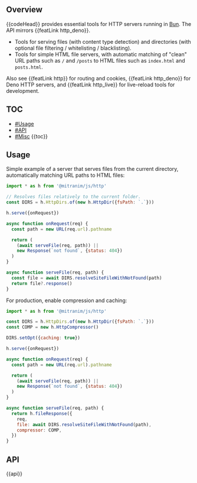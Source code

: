 ## Overview

{{codeHead}} provides essential tools for HTTP servers running in [Bun](https://bun.com). The API mirrors {{featLink http_deno}}.

* Tools for serving files (with content type detection) and directories (with optional file filtering / whitelisting / blacklisting).
* Tools for simple HTML file servers, with automatic matching of "clean" URL paths such as `/` and `/posts` to HTML files such as `index.html` and `posts.html`.

Also see {{featLink http}} for routing and cookies, {{featLink http_deno}} for Deno HTTP servers, and {{featLink http_live}} for live-reload tools for development.

## TOC

* [#Usage](#usage)
* [#API](#api)
* [#Misc](#misc)
{{toc}}

## Usage

Simple example of a server that serves files from the current directory, automatically matching URL paths to HTML files:

```js
import * as h from '@mitranim/js/http'

// Resolves files relatively to the current folder.
const DIRS = h.HttpDirs.of(new h.HttpDir({fsPath: `.`}))

h.serve({onRequest})

async function onRequest(req) {
  const path = new URL(req.url).pathname

  return (
    (await serveFile(req, path)) ||
    new Response(`not found`, {status: 404})
  )
}

async function serveFile(req, path) {
  const file = await DIRS.resolveSiteFileWithNotFound(path)
  return file?.response()
}
```

For production, enable compression and caching:

```js
import * as h from '@mitranim/js/http'

const DIRS = h.HttpDirs.of(new h.HttpDir({fsPath: `.`}))
const COMP = new h.HttpCompressor()

DIRS.setOpt({caching: true})

h.serve({onRequest})

async function onRequest(req) {
  const path = new URL(req.url).pathname

  return (
    (await serveFile(req, path)) ||
    new Response(`not found`, {status: 404})
  )
}

async function serveFile(req, path) {
  return h.fileResponse({
    req,
    file: await DIRS.resolveSiteFileWithNotFound(path),
    compressor: COMP,
  })
}
```

## API

{{api}}
